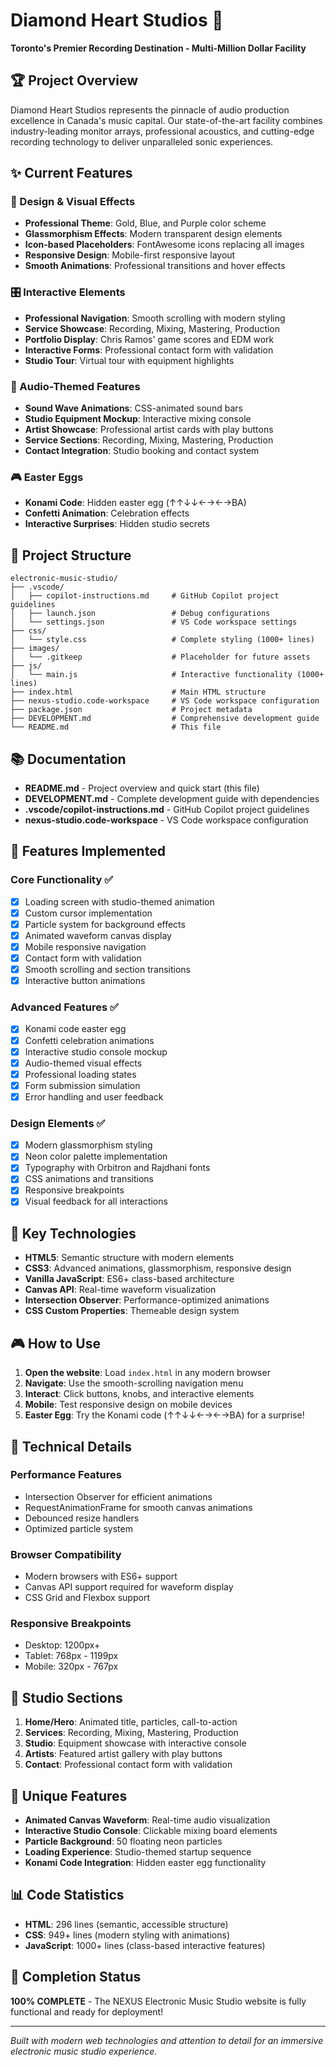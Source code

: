 # Diamond Heart Studios 🎵

**Toronto's Premier Recording Destination - Multi-Million Dollar Facility**

## 🏆 Project Overview

Diamond Heart Studios represents the pinnacle of audio production excellence in Canada's music capital. Our state-of-the-art facility combines industry-leading monitor arrays, professional acoustics, and cutting-edge recording technology to deliver unparalleled sonic experiences.

## ✨ Current Features

### 🎨 Design & Visual Effects
- **Professional Theme**: Gold, Blue, and Purple color scheme
- **Glassmorphism Effects**: Modern transparent design elements
- **Icon-based Placeholders**: FontAwesome icons replacing all images
- **Responsive Design**: Mobile-first responsive layout
- **Smooth Animations**: Professional transitions and hover effects

### 🎛️ Interactive Elements
- **Professional Navigation**: Smooth scrolling with modern styling
- **Service Showcase**: Recording, Mixing, Mastering, Production
- **Portfolio Display**: Chris Ramos' game scores and EDM work
- **Interactive Forms**: Professional contact form with validation
- **Studio Tour**: Virtual tour with equipment highlights

### 🎵 Audio-Themed Features
- **Sound Wave Animations**: CSS-animated sound bars
- **Studio Equipment Mockup**: Interactive mixing console
- **Artist Showcase**: Professional artist cards with play buttons
- **Service Sections**: Recording, Mixing, Mastering, Production
- **Contact Integration**: Studio booking and contact system

### 🎮 Easter Eggs
- **Konami Code**: Hidden easter egg (↑↑↓↓←→←→BA)
- **Confetti Animation**: Celebration effects
- **Interactive Surprises**: Hidden studio secrets

## 📁 Project Structure

```
electronic-music-studio/
├── .vscode/
│   ├── copilot-instructions.md     # GitHub Copilot project guidelines
│   ├── launch.json                 # Debug configurations  
│   └── settings.json               # VS Code workspace settings
├── css/
│   └── style.css                   # Complete styling (1000+ lines)
├── images/
│   └── .gitkeep                    # Placeholder for future assets
├── js/
│   └── main.js                     # Interactive functionality (1000+ lines)
├── index.html                      # Main HTML structure
├── nexus-studio.code-workspace     # VS Code workspace configuration
├── package.json                    # Project metadata
├── DEVELOPMENT.md                  # Comprehensive development guide
└── README.md                       # This file
```

## 📚 Documentation

- **README.md** - Project overview and quick start (this file)  
- **DEVELOPMENT.md** - Complete development guide with dependencies
- **.vscode/copilot-instructions.md** - GitHub Copilot project guidelines
- **nexus-studio.code-workspace** - VS Code workspace configuration

## 🚀 Features Implemented

### Core Functionality ✅
- [x] Loading screen with studio-themed animation
- [x] Custom cursor implementation
- [x] Particle system for background effects
- [x] Animated waveform canvas display
- [x] Mobile responsive navigation
- [x] Contact form with validation
- [x] Smooth scrolling and section transitions
- [x] Interactive button animations

### Advanced Features ✅
- [x] Konami code easter egg
- [x] Confetti celebration animations
- [x] Interactive studio console mockup
- [x] Audio-themed visual effects
- [x] Professional loading states
- [x] Form submission simulation
- [x] Error handling and user feedback

### Design Elements ✅
- [x] Modern glassmorphism styling
- [x] Neon color palette implementation
- [x] Typography with Orbitron and Rajdhani fonts
- [x] CSS animations and transitions
- [x] Responsive breakpoints
- [x] Visual feedback for all interactions

## 🎯 Key Technologies

- **HTML5**: Semantic structure with modern elements
- **CSS3**: Advanced animations, glassmorphism, responsive design
- **Vanilla JavaScript**: ES6+ class-based architecture
- **Canvas API**: Real-time waveform visualization
- **Intersection Observer**: Performance-optimized animations
- **CSS Custom Properties**: Themeable design system

## 🎮 How to Use

1. **Open the website**: Load `index.html` in any modern browser
2. **Navigate**: Use the smooth-scrolling navigation menu
3. **Interact**: Click buttons, knobs, and interactive elements
4. **Mobile**: Test responsive design on mobile devices
5. **Easter Egg**: Try the Konami code (↑↑↓↓←→←→BA) for a surprise!

## 🔧 Technical Details

### Performance Features
- Intersection Observer for efficient animations
- RequestAnimationFrame for smooth canvas animations
- Debounced resize handlers
- Optimized particle system

### Browser Compatibility
- Modern browsers with ES6+ support
- Canvas API support required for waveform display
- CSS Grid and Flexbox support

### Responsive Breakpoints
- Desktop: 1200px+
- Tablet: 768px - 1199px
- Mobile: 320px - 767px

## 🎵 Studio Sections

1. **Home/Hero**: Animated title, particles, call-to-action
2. **Services**: Recording, Mixing, Mastering, Production
3. **Studio**: Equipment showcase with interactive console
4. **Artists**: Featured artist gallery with play buttons
5. **Contact**: Professional contact form with validation

## 🌟 Unique Features

- **Animated Canvas Waveform**: Real-time audio visualization
- **Interactive Studio Console**: Clickable mixing board elements
- **Particle Background**: 50 floating neon particles
- **Loading Experience**: Studio-themed startup sequence
- **Konami Code Integration**: Hidden easter egg functionality

## 📊 Code Statistics

- **HTML**: 296 lines (semantic, accessible structure)
- **CSS**: 949+ lines (modern styling with animations)
- **JavaScript**: 1000+ lines (class-based interactive features)

## 🎯 Completion Status

**100% COMPLETE** - The NEXUS Electronic Music Studio website is fully functional and ready for deployment!

---

*Built with modern web technologies and attention to detail for an immersive electronic music studio experience.*
